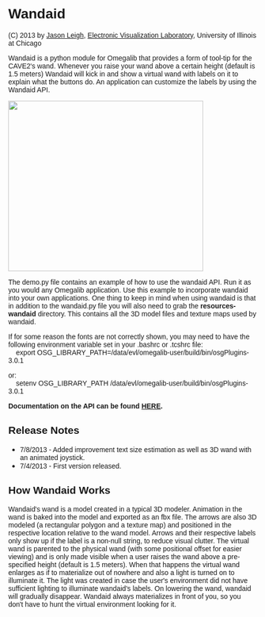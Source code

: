 <html>
  <body>
    <h1><font face="Helvetica, Arial, sans-serif">Wandaid</font></h1>
    <font face="Helvetica, Arial, sans-serif">(C) 2013 by <a
        href="http://jasonleigh.me">Jason Leigh</a>, <a
        href="http://www.evl.uic.edu">Electronic Visualization
        Laboratory</a>, University of Illinois at Chicago<br>
    </font>
    <p><font face="Helvetica, Arial, sans-serif">Wandaid is a python
        module for Omegalib that provides a form of tool-tip for the
        CAVE2's wand. Whenever you raise your wand above a certain
        height (default is 1.5 meters) Wandaid will kick in and show a
        virtual wand with labels on it to explain what the buttons do.
        An application can customize the labels by using the Wandaid
        API.</font></p>
    <p><font face="Helvetica, Arial, sans-serif"><img alt=""
          src="http://febret.github.io/omegalib/wandaid/wandaid.png" height="344" width="394"><br>
      </font></p>
    <p><font face="Helvetica, Arial, sans-serif">The demo.py file
        contains an example of how to use the wandaid API. Run it as you
        would any Omegalib application. Use this example to incorporate
        wandaid into your own applications. One thing to keep in mind
        when using wandaid is that in addition to the wandaid.py file
        you will also need to grab the <b>resources-wandaid</b>
        directory. This contains all the 3D model files and texture maps
        used by wandaid.<br>
      </font></p>
    <p><font face="Helvetica, Arial, sans-serif">If for some reason the
        fonts are not correctly shown, you may need to have the
        following environment variable set in your .bashrc or .tcshrc
        file:<br>
        &nbsp;&nbsp;&nbsp; export OSG_LIBRARY_PATH=/data/evl/omegalib-user/build/bin/osgPlugins-3.0.1</font></p>
    <p><font face="Helvetica, Arial, sans-serif">or:<br>
        &nbsp;&nbsp;&nbsp; setenv OSG_LIBRARY_PATH /</font><font
        face="Helvetica, Arial, sans-serif">data/evl/omegalib-user/build/bin/osgPlugins-3.0.1</font></p>
    <p><font face="Helvetica, Arial, sans-serif"><b>Documentation on the
          API can be found </b><b><a href="html/namespacewandaid.html">HERE</a></b><b>.<br>
        </b></font></p>
    <h2><font face="Helvetica, Arial, sans-serif"><b>Release Notes</b></font></h2>
    <ul>
      <li><font face="Helvetica, Arial, sans-serif">7/8/2013 - Added
          improvement text size estimation as well as 3D wand with an
          animated joystick.</font></li>
      <li><font face="Helvetica, Arial, sans-serif">7/4/2013 - First
          version released.<b><br>
          </b></font></li>
    </ul>
    <h2><font face="Helvetica, Arial, sans-serif">How Wandaid Works</font></h2>
    <font face="Helvetica, Arial, sans-serif">Wandaid's wand is a model
      created in a typical 3D modeler. Animation in the wand is baked
      into the model and exported as an fbx file. The arrows are also 3D
      modeled (a rectangular polygon and a texture map) and positioned
      in the respective location relative to the wand model. Arrows and
      their respective labels only show up if the label is a non-null
      string, to reduce visual clutter. The virtual wand is parented to
      the physical wand (with some positional offset for easier viewing)
      and is only made visible when a user raises the wand above a
      pre-specified height (default is 1.5 meters). When that happens
      the virtual wand enlarges as if to materialize out of nowhere and
      also a light is turned on to illuminate it. The light was created
      in case the user's environment did not have sufficient lighting to
      illuminate wandaid's labels. On lowering the wand, wandaid will
      gradually disappear. Wandaid always materializes in front of you,
      so you don't have to hunt the virtual environment looking for it.<br>
    </font>
    <p><font face="Helvetica, Arial, sans-serif"><br>
      </font></p>
    <p><font face="Helvetica, Arial, sans-serif"><br>
      </font></p>
  </body>
</html>
